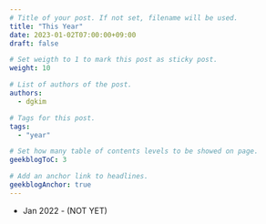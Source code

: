 ```yaml
---
# Title of your post. If not set, filename will be used.
title: "This Year"
date: 2023-01-02T07:00:00+09:00
draft: false

# Set weigth to 1 to mark this post as sticky post.
weight: 10

# List of authors of the post.
authors:
  - dgkim

# Tags for this post.
tags:
  - "year"

# Set how many table of contents levels to be showed on page.
geekblogToC: 3

# Add an anchor link to headlines.
geekblogAnchor: true
---
```


  - Jan 2022 - (NOT YET)
